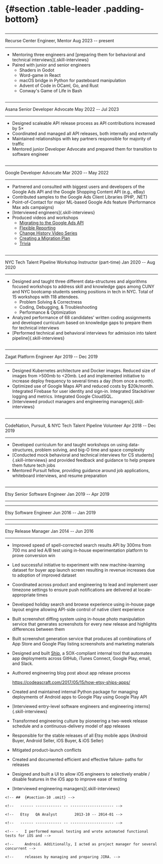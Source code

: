 #  {#section .table-leader .padding-bottom}

##

  ---------------- ------------------ -- --------------------
  Recurse Center   Engineer, Mentor       Aug 2023 -- present
  ---------------- ------------------ -- --------------------

-   Mentoring three engineers and [preparing them for behavioral and technical
    interviews]{.skill-interviews}
-   Paired with junior and senior engineers
    -   Shaders in Godot
    -   Word-game in React
    -   macOS bridge in Python for pasteboard manipulation
    -   Advent of Code in OCaml, Go, and Rust
    -   Conway's Game of Life in Bash

##

  ------- --------------------------- -- ----------------------
  Asana   Senior Developer Advocate        May 2022 -- Jul 2023
  ------- --------------------------- -- ----------------------

-   Designed scaleable API release process as API contributions increased by 5×
-   Coordinated and managed all API releases, both internally and externally
-   Maintained relationships with key partners responsible for majority of
    traffic
-   Mentored junior Developer Advocate and prepared them for transition to
    software engineer

##

  -------- -------------------- -- ----------------------
  Google   Developer Advocate        Mar 2020 -- May 2022
  -------- -------------------- -- ----------------------

-   Partnered and consulted with biggest users and developers of the
    Google Ads API and the Google Shopping Content API (e.g., eBay)
-   Contributed samples to the Google Ads Client Libraries (PHP, .NET)
-   Point-of-Contact for major ML-based Google Ads feature (Performance Max ads
    campaigns)
-   [Interviewed engineers]{.skill-interviews}
-   Produced videos and workshops
    -   [Migrating to the Google Ads API](https://youtu.be/2QaNf-JGCGU)
    -   [Flexible Reporting](https://youtu.be/cr4aMA5EXNs)
    -   [Change History Video
        Series](https://www.youtube.com/playlist?list=PLKByxjzUC-N94SFPmvQkhJ1iUVZun_bwJ)
    -   [Creating a Migration Plan](https://youtu.be/DytgwBqF9Fw)
    -   [Trivia](https://youtu.be/mtGn0PZi63I)

##

  -------------------------- --------------------------------- -- ----------------------
  NYC Tech Talent Pipeline   Workshop Instructor (part-time)        Jan 2020 -- Aug 2020
  -------------------------- --------------------------------- -- ----------------------

-   Designed and taught three different data-structures and algorithms focused
    workshops to address skill and knowledge gaps among CUNY and NYC bootcamp
    students seeking positions in tech in NYC. Total of 15 workshops with 118
    attendees.
    -   Problem Solving & Correctness
    -   Coding, Debugging, & Troubleshooting
    -   Performance & Optimization
-   Analyzed performance of 68 candidates' written coding assignments and
    developed curriculum based on knowledge gaps to prepare them for technical
    interviews
-   [Performed technical and behavioral interviews for admission into talent
    pipeline]{.skill-interviews}

##

  ------- ------------------- -- ----------------------
  Zagat   Platform Engineer        Apr 2019 -- Dec 2019
  ------- ------------------- -- ----------------------

-   Designed Kubernetes architecture and Docker images. Reduced size of images
    from \>500mb to \<20mb. Led and implemented initiative to increase deploy
    frequency to several times a day (from once a month).
-   Optimized use of Google Maps API and reduced costs by \$20k/month.
    Integrated Firebase for user identity and sign-in. Integrated Stackdriver
    logging and metrics. Integrated Google CloudSQL.
-   [Interviewed product managers and engineering managers]{.skill-interviews}

## 

  ------------------------------------------------- ----------- -- ----------------------
  CodeNation, Pursuit, & NYC Tech Talent Pipeline   Volunteer        Apr 2018 -- Dec 2019
  ------------------------------------------------- ----------- -- ----------------------

-   Developed curriculum for and taught workshops on using data-structures,
    problem solving, and big-O time and space complexity
-   [Conducted mock behavioral and technical interviews for CS
    students]{.skill-interviews} and
    provided feedback and guidance to help prepare them future tech jobs
-   Mentored Pursuit fellow, providing guidance around job applications,
    whiteboard interviews, and resume preparation

## 

  ------ -------------------------- -- ----------------------
  Etsy   Senior Software Engineer        Jan 2019 -- Apr 2019
  ------ -------------------------- -- ----------------------

  ------ ------------------- -- ----------------------
  Etsy   Software Engineer        Jun 2016 -- Jan 2019
  ------ ------------------- -- ----------------------

  ------ ----------------- -- ----------------------
  Etsy   Release Manager        Jan 2014 -- Jun 2016
  ------ ----------------- -- ----------------------


-   Improved speed of spell-corrected search results API by 300ms from 700 ms
    and led A/B test using in-house experimentation platform to prove conversion
    win

-   Led successful initiative to experiment with new machine-learning dataset
    for buyer app launch screen resulting in revenue increases due to adoption
    of improved dataset

-   Coordinated across product and engineering to lead and implement user
    timezone settings to ensure push notifications are delivered at
    locale-appropriate times

-   Developed holiday search and browse experience using in-house page layout
    engine allowing API-side control of native client experience

-   Built screenshot diffing system using in-house photo manipulation service
    that generates screenshots for every new release and highlights differences
    between them

-   Built screenshot generation service that produces all combinations of App
    Store and Google Play listing screenshots and marketing materials

-   Designed and built
    [Ship](https://codeascraft.com/2017/05/15/how-etsy-ships-apps/), a
    SOX-compliant internal tool that automates app deployments across GitHub,
    iTunes Connect, Google Play, email, and Slack.

-   Authored engineering blog post about app release process

    <https://codeascraft.com/2017/05/15/how-etsy-ships-apps/>

-   Created and maintained internal Python package for managing deployments of
    Android apps to Google Play using Google Play API

-   [Interviewed entry-level software engineers and engineering
    interns]{.skill-interviews}

-   Transformed engineering culture by pioneering a two-week release schedule
    and a continuous-delivery model of app releases
-   Responsible for the stable releases of all Etsy mobile apps (Android Buyer,
    Android Seller, iOS Buyer, & iOS Seller)
-   Mitigated product-launch conflicts
-   Created and documented efficient and effective failure- paths for releases
-   Designed and built a UI to allow iOS engineers to selectively enable /
    disable features in the iOS app to improve ease of testing
-   [Interviewed engineering managers]{.skill-interviews}

```{=html}
<!-- ##  {#section-10 .omit} -->
```
```{=html}
<!--   ------ ------------ -- -------------------- -->
```
```{=html}
<!--   Etsy   QA Analyst        2013-10 -- 2014-01 -->
```
```{=html}
<!--   ------ ------------ -- -------------------- -->
```
```{=html}
<!-- -   I performed manual testing and wrote automated functional tests for iOS and -->
```
```{=html}
<!--     Android. Additionally, I acted as project manager for several concurrent -->
```
```{=html}
<!--     releases by managing and preparing JIRA. -->
```
